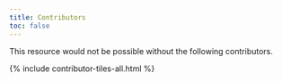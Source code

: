 ```yaml
---
title: Contributors
toc: false
---
```


This resource would not be possible without the following contributors.

{% include contributor-tiles-all.html %}